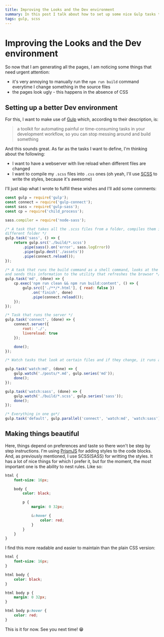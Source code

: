 ```yaml
---
title: Improving the Looks and the Dev environment
summary: In this post I talk about how to set up some nice Gulp tasks that will help speed up development and also about my favourite SCSS feature
tags: gulp, scss
---
```

# Improving the Looks and the Dev environment

So now that I am generating all the pages, I am noticing some things that need urgent attention:

* it's very annoying to manually run the `npm run build` command everytime I change something in the source files
* the pages look ugly - this happens in the absence of CSS

## Setting up a better Dev environment
For this, I want to make use of <a href="https://gulpjs.com" class="trippy" target="_blank">Gulp</a> which, according to their description, is:

>a toolkit for automating painful or time-consuming tasks in your development workflow, so you can stop messing around and build something

And this sounds great. As far as the tasks I want to define, I'm thinking about the following:

* I want to have a webserver with live reload when different files are changed
* I want to compile my `.scss` files into `.css` ones (oh yeah, I'll use <a href="https://sass-lang.com/" class="trippy" target="_blank">SCSS</a> to write the styles, because it's awesome)

I'll just slap what I wrote to fulfill these wishes and I'll add some comments:

```js
const gulp = require('gulp');
const connect = require('gulp-connect');
const sass = require('gulp-sass');
const cp = require('child_process');

sass.compiler = require('node-sass');

/* A task that takes all the .scss files from a folder, compiles them into .css and puts them in a
different folder */
gulp.task('sass', () => {
    return gulp.src('./build/*.scss')
        .pipe(sass().on('error', sass.logError))
        .pipe(gulp.dest('./assets'))
        .pipe(connect.reload());
});

/* A task that runs the build command as a shell command, looks at the newly generated .html files
and sends this information to the utility that refreshes the browser */
gulp.task('md', (done) => {
    cp.exec('npm run clean && npm run build:content', () => {
        gulp.src(['./**/*.html'], { read: false })
            .on('finish', done)
            .pipe(connect.reload());
    });
});

/* Task that runs the server */
gulp.task('connect', (done) => {
    connect.server({
        root: './',
        livereload: true
    });

    done();
});

/* Watch tasks that look at certain files and if they change, it runs a specific task*/

gulp.task('watch:md', (done) => {
    gulp.watch('./posts/*.md', gulp.series('md'));
    done();
});

gulp.task('watch:sass', (done) => {
    gulp.watch('./build/*.scss', gulp.series('sass'));
    done();
});

/* Everything in one go*/
gulp.task('default', gulp.parallel('connect', 'watch:md', 'watch:sass'));
```

## Making things beautiful

Here, things depend on preferences and taste so there won't be step by step instructions. I'm using <a href="https://prismjs.com" class="trippy" target="_blank">PrismJS</a> for adding styles to the code blocks. And, as previously mentioned, I use SCSS(SASS) for writting the styles. It has a lot of nice things for which I prefer it, but for the moment, the most important one is the ability to nest rules. Like so:

```css
html {
    font-size: 16px;

    body {
        color: black;

        p {
            margin: 0 32px;

            &:hover {
                color: red;
            }
        }
    }
}
```

I find this more readable and easier to maintain than the plain CSS version:

```css
html {
    font-size: 16px;
}

html body {
    color: black;
}

html body p {
    margin: 0 32px;
}

html body p:hover {
    color: red;
}
```

This is it for now. See you next time! 😁